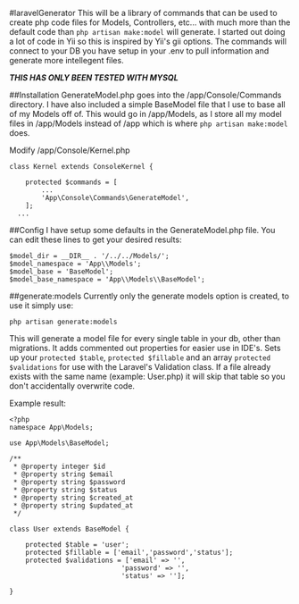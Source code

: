 #laravelGenerator
This will be a library of commands that can be used to create php code files for Models, Controllers, etc... with much more than the 
default code than `php artisan make:model` will generate. I started out doing a lot of code in Yii so this is inspired by Yii's gii options.
The commands will connect to your DB you have setup in your .env to pull information and generate more intellegent files.

***THIS HAS ONLY BEEN TESTED WITH MYSQL***

##Installation
GenerateModel.php goes into the /app/Console/Commands directory.
I have also included a simple BaseModel file that I use to base all of my Models off of. This would go in /app/Models, as I store
all my model files in /app/Models instead of /app which is where `php artisan make:model` does.

Modify /app/Console/Kernel.php

```
class Kernel extends ConsoleKernel {

	protected $commands = [
		...
		'App\Console\Commands\GenerateModel',
	];
  ...
```

##Config
I have setup some defaults in the GenerateModel.php file. You can edit these lines to get your desired results:

```
$model_dir = __DIR__ . '/../../Models/';
$model_namespace = 'App\\Models';
$model_base = 'BaseModel';
$model_base_namespace = 'App\\Models\\BaseModel';
```

##generate:models
Currently only the generate models option is created, to use it simply use:

`php artisan generate:models`

This will generate a model file for every single table in your db, other than migrations. It adds commented out properties
for easier use in IDE's. Sets up your `protected $table`, `protected $fillable` and an array `protected $validations` for 
use with the Laravel's Validation class. If a file already exists with the same name (example: User.php) it will skip that table
so you don't accidentally overwrite code.

Example result:

```
<?php
namespace App\Models;

use App\Models\BaseModel;

/**
 * @property integer $id
 * @property string $email
 * @property string $password
 * @property string $status
 * @property string $created_at
 * @property string $updated_at
 */

class User extends BaseModel {

    protected $table = 'user';
    protected $fillable = ['email','password','status'];
    protected $validations = ['email' => '',
                            'password' => '',
                            'status' => ''];

}
```
